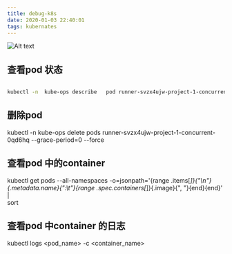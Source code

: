```yaml
---
title: debug-k8s
date: 2020-01-03 22:40:01
tags: kubernates
---
```




![Alt text](https://lin19999.oss-cn-beijing.aliyuncs.com/flower.svg)

## 查看pod 状态

```bash

kubectl -n  kube-ops describe   pod runner-svzx4ujw-project-1-concurrent-0qd6hq


```

## 删除pod

kubectl -n  kube-ops delete pods runner-svzx4ujw-project-1-concurrent-0qd6hq --grace-period=0 --force


## 查看pod 中的container

kubectl get pods --all-namespaces -o=jsonpath='{range .items[*]}{"\n"}{.metadata.name}{":\t"}{range .spec.containers[*]}{.image}{", "}{end}{end}' |\
sort


## 查看pod 中container 的日志

kubectl logs <pod_name> -c <container_name>



